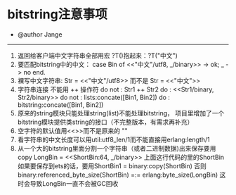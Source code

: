 # bitstring注意事项
 * @author Jange

----

 1. 返回给客户端中文字符串全部用宏 ?T()抱起来：?T("中文")
 2. 要匹配bitstring中的中文：
    case Bin of
        <<"中文"/utf8, _/binary>> -> ok;
        _ -> no
    end.
 3. 裸写中文字符串: Str = <<"中文"/utf8>> 而不是 Str = <<"中文">>
 4. 字符串连接 不能用 ++ 操作符
    do not : Str1 ++ Str2
    do : <<Str1/binary, Str2/binary>>
    do not : lists:concate([Bin1, Bin2])
    do : bitstring:concate([Bin1, Bin2])
 5. 原来的string模块只能处理string(list)不能处理bitstring，
    项目里增加了一个bitstring模块提供类string的接口（不完整版本，有需求再补充）
 6. 空字符的默认值用<<>>而不是原来的 ""
 7. 看字符串的中文长度可以用util:utf8_len/1而不能直接用erlang:length/1
 8. 从一个大的bitstring里面分割一个字符串（或者二进制数据)出来保存要用copy
    LongBin = <<ShortBin:64, _/binary>>
    上面这行代码的里的ShortBin如果要保存到ets的话，要用ShortBin1 = binary:copy(ShortBin)
    否则 binary:referenced_byte_size(ShortBin) =:= erlang:byte_size(LongBin)
    这时会导致LongBin一直不会被GC回收
